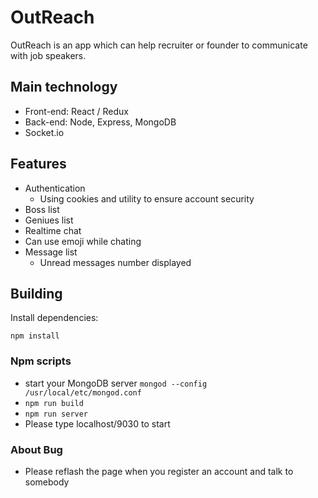 # OutReach

OutReach is an app which can help recruiter or founder to communicate with job speakers.

## Main technology

* Front-end: React / Redux
* Back-end: Node, Express, MongoDB
* Socket.io

## Features

* Authentication
    * Using cookies and utility to ensure account security 
* Boss list
* Geniues list
* Realtime  chat
* Can use emoji while chating
* Message list
    * Unread messages number displayed

## Building

Install dependencies:

```
npm install
```

### Npm scripts

* start your MongoDB server `mongod --config /usr/local/etc/mongod.conf`
* `npm run build`
* `npm run server`
* Please type localhost/9030 to start

### About Bug

* Please reflash the page when you register an account and talk to somebody
